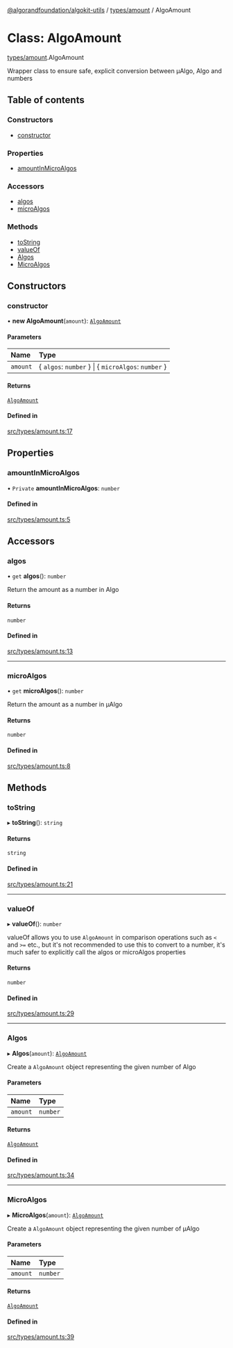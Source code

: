 [@algorandfoundation/algokit-utils](../README.md) / [types/amount](../modules/types_amount.md) / AlgoAmount

# Class: AlgoAmount

[types/amount](../modules/types_amount.md).AlgoAmount

Wrapper class to ensure safe, explicit conversion between µAlgo, Algo and numbers

## Table of contents

### Constructors

- [constructor](types_amount.AlgoAmount.md#constructor)

### Properties

- [amountInMicroAlgos](types_amount.AlgoAmount.md#amountinmicroalgos)

### Accessors

- [algos](types_amount.AlgoAmount.md#algos)
- [microAlgos](types_amount.AlgoAmount.md#microalgos)

### Methods

- [toString](types_amount.AlgoAmount.md#tostring)
- [valueOf](types_amount.AlgoAmount.md#valueof)
- [Algos](types_amount.AlgoAmount.md#algos-1)
- [MicroAlgos](types_amount.AlgoAmount.md#microalgos-1)

## Constructors

### constructor

• **new AlgoAmount**(`amount`): [`AlgoAmount`](types_amount.AlgoAmount.md)

#### Parameters

| Name | Type |
| :------ | :------ |
| `amount` | \{ `algos`: `number`  } \| \{ `microAlgos`: `number`  } |

#### Returns

[`AlgoAmount`](types_amount.AlgoAmount.md)

#### Defined in

[src/types/amount.ts:17](https://github.com/algorandfoundation/algokit-utils-ts/blob/main/src/types/amount.ts#L17)

## Properties

### amountInMicroAlgos

• `Private` **amountInMicroAlgos**: `number`

#### Defined in

[src/types/amount.ts:5](https://github.com/algorandfoundation/algokit-utils-ts/blob/main/src/types/amount.ts#L5)

## Accessors

### algos

• `get` **algos**(): `number`

Return the amount as a number in Algo

#### Returns

`number`

#### Defined in

[src/types/amount.ts:13](https://github.com/algorandfoundation/algokit-utils-ts/blob/main/src/types/amount.ts#L13)

___

### microAlgos

• `get` **microAlgos**(): `number`

Return the amount as a number in µAlgo

#### Returns

`number`

#### Defined in

[src/types/amount.ts:8](https://github.com/algorandfoundation/algokit-utils-ts/blob/main/src/types/amount.ts#L8)

## Methods

### toString

▸ **toString**(): `string`

#### Returns

`string`

#### Defined in

[src/types/amount.ts:21](https://github.com/algorandfoundation/algokit-utils-ts/blob/main/src/types/amount.ts#L21)

___

### valueOf

▸ **valueOf**(): `number`

valueOf allows you to use `AlgoAmount` in comparison operations such as `<` and `>=` etc.,
but it's not recommended to use this to convert to a number, it's much safer to explicitly call
the algos or microAlgos properties

#### Returns

`number`

#### Defined in

[src/types/amount.ts:29](https://github.com/algorandfoundation/algokit-utils-ts/blob/main/src/types/amount.ts#L29)

___

### Algos

▸ **Algos**(`amount`): [`AlgoAmount`](types_amount.AlgoAmount.md)

Create a `AlgoAmount` object representing the given number of Algo

#### Parameters

| Name | Type |
| :------ | :------ |
| `amount` | `number` |

#### Returns

[`AlgoAmount`](types_amount.AlgoAmount.md)

#### Defined in

[src/types/amount.ts:34](https://github.com/algorandfoundation/algokit-utils-ts/blob/main/src/types/amount.ts#L34)

___

### MicroAlgos

▸ **MicroAlgos**(`amount`): [`AlgoAmount`](types_amount.AlgoAmount.md)

Create a `AlgoAmount` object representing the given number of µAlgo

#### Parameters

| Name | Type |
| :------ | :------ |
| `amount` | `number` |

#### Returns

[`AlgoAmount`](types_amount.AlgoAmount.md)

#### Defined in

[src/types/amount.ts:39](https://github.com/algorandfoundation/algokit-utils-ts/blob/main/src/types/amount.ts#L39)
